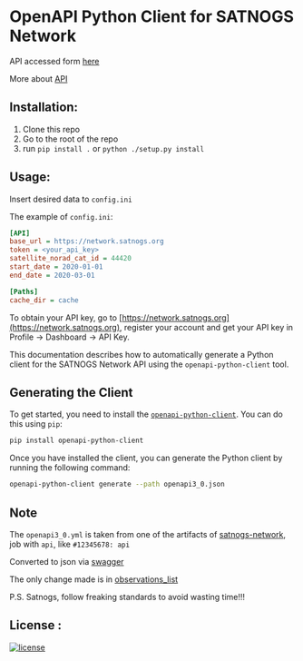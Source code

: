 # OpenAPI Python Client for SATNOGS Network

API accessed form [here](https://network.satnogs.org/api/)

More about [API](https://docs.satnogs.org/projects/satnogs-network/en/stable/)

## Installation:

1. Clone this repo
2. Go to the root of the repo
3. run `pip install .` or `python ./setup.py install`

## Usage:

Insert desired data to `config.ini`

The example of `config.ini`:
```ini
[API]
base_url = https://network.satnogs.org
token = <your_api_key>
satellite_norad_cat_id = 44420
start_date = 2020-01-01
end_date = 2020-03-01

[Paths]
cache_dir = cache
```

To obtain your API key, go to [https://network.satnogs.org](https://network.satnogs.org), register your account and get your API key in Profile -> Dashboard -> API Key.

This documentation describes how to automatically generate a Python client for the SATNOGS Network API using the `openapi-python-client` tool.

## Generating the Client

To get started, you need to install the [`openapi-python-client`](https://github.com/openapi-generators/openapi-python-client/tree/main). 
You can do this using `pip`:

```bash
pip install openapi-python-client
```

Once you have installed the client, you can generate the Python client by running the following command:

```bash
openapi-python-client generate --path openapi3_0.json 
```

## Note 
The `openapi3_0.yml` is taken from one of the artifacts of [satnogs-network](https://gitlab.com/librespacefoundation/satnogs/satnogs-network), job with `api`, like `#12345678: api`

Converted to json via [swagger](https://editor-next.swagger.io/)

The only change made is in [observations_list](../api/client/api/observations/observations_list.py)

P.S. Satnogs, follow freaking standards to avoid wasting time!!!

License :
-------
[![license](https://img.shields.io/github/license/deckbsd/glouton-satnogs-data-downloader)](LICENSE)